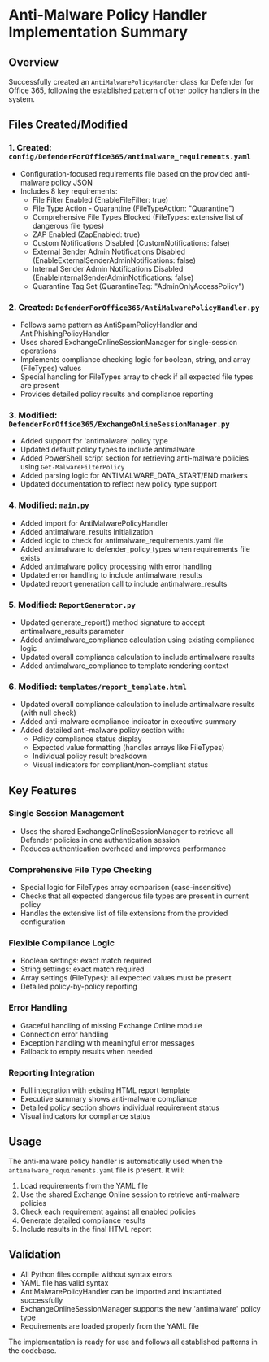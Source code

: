 # Anti-Malware Policy Handler Implementation Summary

## Overview
Successfully created an `AntiMalwarePolicyHandler` class for Defender for Office 365, following the established pattern of other policy handlers in the system.

## Files Created/Modified

### 1. Created: `config/DefenderForOffice365/antimalware_requirements.yaml`
- Configuration-focused requirements file based on the provided anti-malware policy JSON
- Includes 8 key requirements:
  - File Filter Enabled (EnableFileFilter: true)
  - File Type Action - Quarantine (FileTypeAction: "Quarantine")
  - Comprehensive File Types Blocked (FileTypes: extensive list of dangerous file types)
  - ZAP Enabled (ZapEnabled: true)
  - Custom Notifications Disabled (CustomNotifications: false)
  - External Sender Admin Notifications Disabled (EnableExternalSenderAdminNotifications: false)  
  - Internal Sender Admin Notifications Disabled (EnableInternalSenderAdminNotifications: false)
  - Quarantine Tag Set (QuarantineTag: "AdminOnlyAccessPolicy")

### 2. Created: `DefenderForOffice365/AntiMalwarePolicyHandler.py`
- Follows same pattern as AntiSpamPolicyHandler and AntiPhishingPolicyHandler
- Uses shared ExchangeOnlineSessionManager for single-session operations
- Implements compliance checking logic for boolean, string, and array (FileTypes) values
- Special handling for FileTypes array to check if all expected file types are present
- Provides detailed policy results and compliance reporting

### 3. Modified: `DefenderForOffice365/ExchangeOnlineSessionManager.py`
- Added support for 'antimalware' policy type
- Updated default policy types to include antimalware
- Added PowerShell script section for retrieving anti-malware policies using `Get-MalwareFilterPolicy`
- Added parsing logic for ANTIMALWARE_DATA_START/END markers
- Updated documentation to reflect new policy type support

### 4. Modified: `main.py`
- Added import for AntiMalwarePolicyHandler
- Added antimalware_results initialization
- Added logic to check for antimalware_requirements.yaml file
- Added antimalware to defender_policy_types when requirements file exists
- Added antimalware policy processing with error handling
- Updated error handling to include antimalware_results
- Updated report generation call to include antimalware_results

### 5. Modified: `ReportGenerator.py`
- Updated generate_report() method signature to accept antimalware_results parameter
- Added antimalware_compliance calculation using existing compliance logic
- Updated overall compliance calculation to include antimalware results
- Added antimalware_compliance to template rendering context

### 6. Modified: `templates/report_template.html`
- Updated overall compliance calculation to include antimalware results (with null check)
- Added anti-malware compliance indicator in executive summary
- Added detailed anti-malware policy section with:
  - Policy compliance status display
  - Expected value formatting (handles arrays like FileTypes)
  - Individual policy result breakdown
  - Visual indicators for compliant/non-compliant status

## Key Features

### Single Session Management
- Uses the shared ExchangeOnlineSessionManager to retrieve all Defender policies in one authentication session
- Reduces authentication overhead and improves performance

### Comprehensive File Type Checking
- Special logic for FileTypes array comparison (case-insensitive)
- Checks that all expected dangerous file types are present in current policy
- Handles the extensive list of file extensions from the provided configuration

### Flexible Compliance Logic
- Boolean settings: exact match required
- String settings: exact match required  
- Array settings (FileTypes): all expected values must be present
- Detailed policy-by-policy reporting

### Error Handling
- Graceful handling of missing Exchange Online module
- Connection error handling
- Exception handling with meaningful error messages
- Fallback to empty results when needed

### Reporting Integration
- Full integration with existing HTML report template
- Executive summary shows anti-malware compliance
- Detailed policy section shows individual requirement status
- Visual indicators for compliance status

## Usage
The anti-malware policy handler is automatically used when the `antimalware_requirements.yaml` file is present. It will:

1. Load requirements from the YAML file
2. Use the shared Exchange Online session to retrieve anti-malware policies
3. Check each requirement against all enabled policies
4. Generate detailed compliance results
5. Include results in the final HTML report

## Validation
- All Python files compile without syntax errors
- YAML file has valid syntax
- AntiMalwarePolicyHandler can be imported and instantiated successfully
- ExchangeOnlineSessionManager supports the new 'antimalware' policy type
- Requirements are loaded properly from the YAML file

The implementation is ready for use and follows all established patterns in the codebase.
